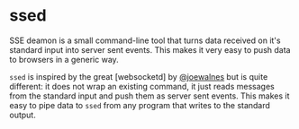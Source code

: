 # ssed

SSE deamon is a small command-line tool that turns data received on it's standard input into server sent events.
This makes it very easy to push data to browsers in a generic way.

`ssed` is inspired by the great [websocketd] by [@joewalnes](https://twitter.com/joewalnes) but is quite different:
it does not wrap an existing command, it just reads messages from the standard input and push them as server sent events.
This makes it easy to pipe data to `ssed` from any program that writes to the standard output.
